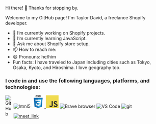 Hi there! 👋 Thanks for stopping by. 

Welcome to my GitHub page!
I'm Taylor David, a freelance Shopify developer. 

- 🔭 I’m currently working on Shopify projects.
- 🌱 I’m currently learning JavaScript.
- 💬 Ask me about Shopify store setup. 
- 📫 How to reach me: 
- 😄 Pronouns: he/him
- Fun facts: I have traveled to Japan including cities such as Tokyo, Osaka, Kyoto, and Hiroshima. I love geography too. 

<h3>I code in and use the following languages, platforms, and technologies:</h3>


<img alt="html5" src="https://img.shields.io/badge/-HTML5-E34F26?style=flat-square&logo=html5&logoColor=white" />
<a href="https://www.w3schools.com/css/" target="_blank"> <img src="https://raw.githubusercontent.com/devicons/devicon/master/icons/css3/css3-original-wordmark.svg" alt="css3" width="40" height="40"/> </a>
<img alt="JS" title="JavaScript" width="40px" src="https://raw.githubusercontent.com/github/explore/master/topics/javascript/javascript.png">
 
<!--  Shopify icon goes here -->
<!--  WordPress icon goes here -->

 <img alt="Brave browser" src="https://img.shields.io/badge/-Brave_Browser-FB542B?style=flat-square&logo=brave&logoColor=white" />
  
<!--   VS Code icon goes here -->
<img title="VS Code" alt="VS Code" width="40px" src="https://img.icons8.com/fluent/48/000000/visual-studio-code-2019.png">
 
<img alt="git" src="https://img.shields.io/badge/-Git-F05032?style=flat-square&logo=git&logoColor=white" />
<img align="left" alt="GitHub" width="26px" src="https://user-images.githubusercontent.com/3369400/139448065-39a229ba-4b06-434b-bc67-616e2ed80c8f.png" />

<a href="https://calendly.com/anmol098/30min" target="_blank"><img width="498" alt="meet_link" src="https://user-images.githubusercontent.com/15426564/144297439-f530f383-e73e-41e0-9914-a9b7d3f432e5.png"></a>
